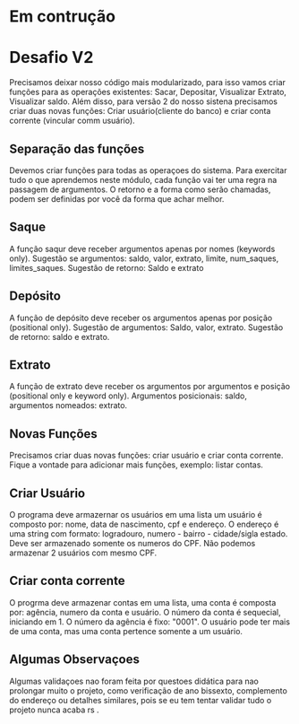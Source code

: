 # Em contrução

# Desafio V2 

Precisamos deixar nosso código mais modularizado, para isso vamos criar funções para as operações existentes: Sacar, Depositar, Visualizar Extrato, Visualizar saldo. Além disso, para versão 2 do nosso sistena precisamos criar duas novas funções: Criar usuário(cliente do banco) e criar conta corrente (vincular comm usuário). 

## Separação das funções 
Devemos criar funções para todas as operaçoes do sistema. Para exercitar tudo o que aprendemos neste módulo, cada função vai ter uma regra na passagem de argumentos. O retorno e a forma como serão chamadas, podem ser definidas por você da forma que achar melhor. 

## Saque 
A função saqur deve receber argumentos apenas por nomes (keywords only). Sugestão se argumentos: saldo, valor, extrato, limite, num_saques, limites_saques. Sugestão de retorno: Saldo e extrato 

## Depósito
A função de depósito deve receber os argumentos apenas por posição (positional only). Sugestão de argumentos: Saldo, valor, extrato. Sugestão de retorno: saldo e extrato.

## Extrato
A função de extrato deve receber os argumentos por argumentos e posição (positional only e keyword only). Argumentos posicionais: saldo, argumentos nomeados: extrato.

## Novas Funções 
Precisamos criar duas novas funções: criar usuário e criar conta corrente. Fique a vontade para adicionar mais funções, exemplo: listar contas.

## Criar Usuário
O programa deve armazernar os usuários em uma lista um usuário é composto por: nome, data de nascimento, cpf e endereço. O endereço é uma string com formato: logradouro, numero - bairro - cidade/sigla estado. Deve ser armazenado somente os numeros do CPF. Não podemos armazenar 2 usuários com mesmo CPF.

## Criar conta corrente
O progrma deve armazenar contas em uma lista, uma conta é composta por: agência, numero da conta e usuário. O número da conta é sequecial, iniciando em 1. O número da agência é fixo: "0001". O usuário pode ter mais de uma conta, mas uma conta pertence somente a um usuário.

## Algumas Observaçoes 
Algumas validaçoes nao foram feita por questoes didática para nao prolongar muito o projeto, como verificação de ano bissexto, complemento do endereço ou detalhes similares, pois se eu tem tentar validar tudo o projeto nunca acaba rs .